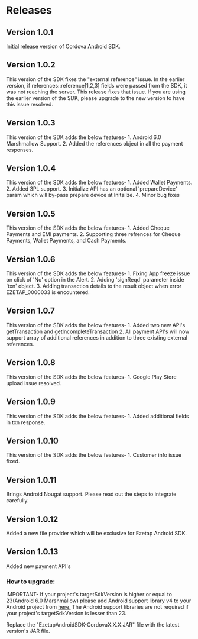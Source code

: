 # Releases

## Version 1.0.1

Initial release version of Cordova Android SDK.

## Version 1.0.2

This version of the SDK fixes the "external reference" issue. In the earlier version, if references::reference[1,2,3] fields were passed from the SDK, it was not reaching the server. This release fixes that issue. If you are using the earlier version of the SDK, please upgrade to the new version to have this issue resolved.


## Version 1.0.3

This version of the SDK adds the below features-
	1. Android 6.0 Marshmallow Support.
	2. Added the references object in all the payment responses. 


## Version 1.0.4

This version of the SDK adds the below features-
	1. Added Wallet Payments.
	2. Added 3PL support.
	3. Initialize API has an optional 'prepareDevice' param which will by-pass prepare device at Initailze.
	4. Minor bug fixes
	
## Version 1.0.5

This version of the SDK adds the below features-
	1. Added Cheque Payments and EMI payments.
	2. Supporting three refrences for Cheque Payments, Wallet Payments, and Cash Payments.
	
## Version 1.0.6

This version of the SDK adds the below features-
	1. Fixing App freeze issue on click of 'No' option in the Alert.
	2. Adding 'signReqd' parameter inside 'txn' object.
	3. Adding transaction details to the result object when error EZETAP_0000033 is encountered.
	
## Version 1.0.7

This version of the SDK adds the below features-
	1. Added two new API's getTransaction and getIncompleteTransaction
	2. All payment API's will now support array of additional references in addition to three existing external references.
	
## Version 1.0.8

This version of the SDK adds the below features-
	1. Google Play Store upload issue resolved.
	

## Version 1.0.9

This version of the SDK adds the below features-
	1. Added additional fields in txn response.
	
## Version 1.0.10

This version of the SDK adds the below features-
	1. Customer info issue fixed.
	
## Version 1.0.11

Brings Android Nougat support. Please read out the steps to integrate carefully. 

## Version 1.0.12

Added a new file provider which will be exclusive for Ezetap Android SDK.

## Version 1.0.13

Added new payment API's

### How to upgrade:
IMPORTANT- If your project's targetSdkVersion is higher or equal to 23(Android 6.0 Marshmallow) please add Android support library v4 to your Android project from <a href="http://developer.android.com/tools/support-library/setup.html">here.</a> The Android support libraries are not required if your project's targetSdkVersion is lesser than 23.

Replace the "EzetapAndroidSDK-CordovaX.X.X.JAR" file with the latest version's JAR file.
